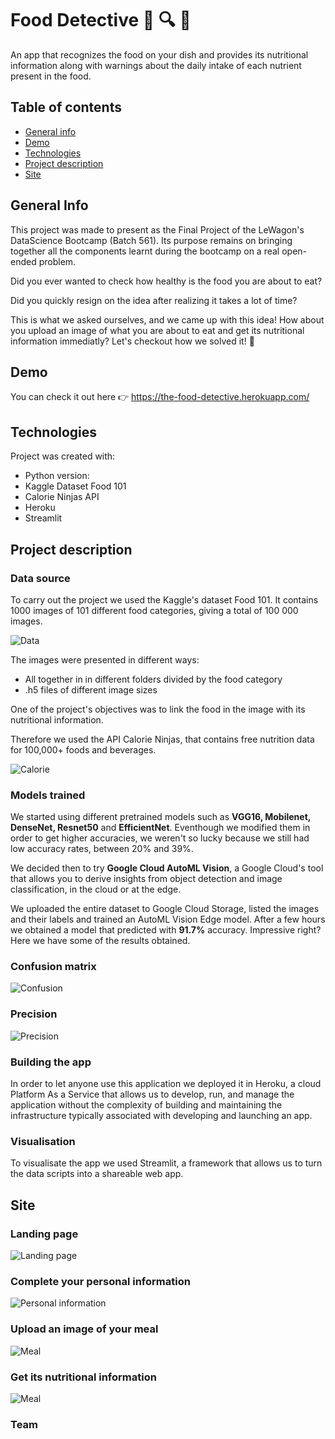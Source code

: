 # Food Detective :green_salad: :mag: :eyes:
 
 An app that recognizes the food on your dish and provides its nutritional information along with warnings about the daily intake of each nutrient present in the food.


## Table of contents
* [General info](#general-info)
* [Demo](#demo)
* [Technologies](#technologies)
* [Project description](#project-description)
* [Site](#site)


## General Info

This project was made to present as the Final Project of the LeWagon's DataScience Bootcamp (Batch 561). 
Its purpose remains on bringing together all the components learnt during the bootcamp on a real open-ended problem.

Did you ever wanted to check how healthy is the food you are about to eat? 

Did you quickly resign on the idea after realizing it takes a lot of time?

This is what we asked ourselves, and we came up with this idea! 
How about you upload an image of what you are about to eat and get its nutritional information immediatly? 
Let's checkout how we solved it! :rocket:



## Demo

You can check it out here :point_right: https://the-food-detective.herokuapp.com/


## Technologies
Project was created with: 
* Python version:  
* Kaggle Dataset Food 101
* Calorie Ninjas API
* Heroku
* Streamlit


## Project description

### Data source

To carry out the project we used the Kaggle's dataset Food 101. It contains 1000 images of 101 different food categories, giving a total of 100 000 images. 

![Data](./images/kaggle.png)

The images were presented in different ways:

* All together in in different folders divided by the food category 
* .h5 files of different image sizes

One of the project's objectives was to link the food in the image with its nutritional information.

Therefore we used the API Calorie Ninjas, that contains free nutrition data for 100,000+ foods and beverages.

![Calorie](./images/calorie.png)


### Models trained

We started using different pretrained models such as **VGG16, Mobilenet, DenseNet, Resnet50** and **EfficientNet**.
Eventhough we modified them in order to get higher accuracies, we weren't so lucky because we still had low accuracy rates, between 20% and 39%.

We decided then to try **Google Cloud AutoML Vision**, a Google Cloud's tool that allows you to derive insights from object detection and image classification, in the cloud or at the edge. 

We uploaded the entire dataset to Google Cloud Storage, listed the images and their labels and trained an AutoML Vision Edge model. 
After a few hours we obtained a model that predicted with **91.7%** accuracy. Impressive right?
Here we have some of the results obtained. 


### Confusion matrix 

![Confusion](./images/confusion.png)

### Precision

![Precision](./images/precision.png)


### Building the app

In order to let anyone use this application we deployed it in Heroku, a cloud Platform As a Service that allows us to develop, run, and manage the application without the complexity of building and maintaining the infrastructure typically associated with developing and launching an app.


### Visualisation 

To visualisate the app we used Streamlit, a framework that allows us to turn the data scripts into a shareable web app. 


## Site
### Landing page

![Landing page](./images/landingpage.png)

### Complete your personal information

![Personal information](./images/personalinfo.png)

### Upload an image of your meal

![Meal](./images/imageuploaded.png)

### Get its nutritional information

![Meal](./images/nutritional.png)




### Team
